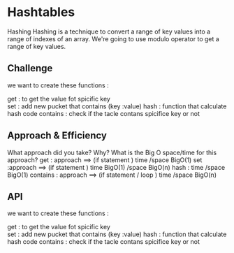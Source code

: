 # Hashtables
<!-- Short summary or background information -->
Hashing
Hashing is a technique to convert a range of key values into a range of indexes of an array. We're going to use modulo operator to get a range of key values.


## Challenge
<!-- Description of the challenge -->
we want to create these functions : 

get : to get the value fot spicific key  
set : add new pucket that contains (key :value)
hash : function that calculate  hash code
contains : check if the tacle contans spicifice key or not 

## Approach & Efficiency
 What approach did you take? Why? What is the Big O space/time for this approach? 
get : approach ==> (if statement ) time /space BigO(1)
set :approach ==> (if statement )  time  BigO(1) /space BigO(n)
hash :  time /space BigO(1)
contains : approach ==> (if statement / loop   )  time  /space BigO(n)

## API
<!-- Description of each method publicly available in each of your hashtable -->
we want to create these functions : 

get : to get the value fot spicific key  
set : add new pucket that contains (key :value)
hash : function that calculate  hash code
contains : check if the tacle contans spicifice key or not 